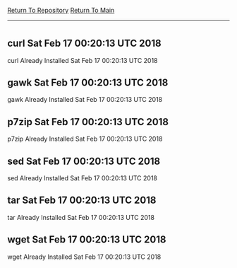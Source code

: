 [Return To Repository](https://github.com/deathbybandaid/piholeparser/)
[Return To Main](https://github.com/deathbybandaid/piholeparser/blob/master/RecentRunLogs/Mainlog.md)
____________________________________
# 
## curl Sat Feb 17 00:20:13 UTC 2018
curl Already Installed Sat Feb 17 00:20:13 UTC 2018
## gawk Sat Feb 17 00:20:13 UTC 2018
gawk Already Installed Sat Feb 17 00:20:13 UTC 2018
## p7zip Sat Feb 17 00:20:13 UTC 2018
p7zip Already Installed Sat Feb 17 00:20:13 UTC 2018
## sed Sat Feb 17 00:20:13 UTC 2018
sed Already Installed Sat Feb 17 00:20:13 UTC 2018
## tar Sat Feb 17 00:20:13 UTC 2018
tar Already Installed Sat Feb 17 00:20:13 UTC 2018
## wget Sat Feb 17 00:20:13 UTC 2018
wget Already Installed Sat Feb 17 00:20:13 UTC 2018
